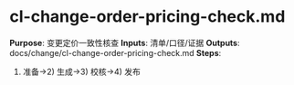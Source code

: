 # cl-change-order-pricing-check.md

**Purpose**: 变更定价一致性核查
**Inputs**: 清单/口径/证据
**Outputs**: docs/change/cl-change-order-pricing-check.md
**Steps**:

1. 准备→2) 生成→3) 校核→4) 发布
